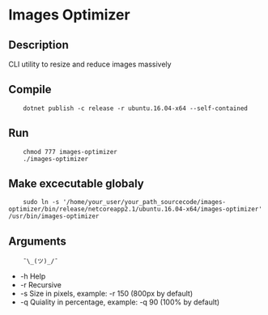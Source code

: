 # Images Optimizer

## Description
CLI utility to resize and reduce images massively

## Compile
        dotnet publish -c release -r ubuntu.16.04-x64 --self-contained

## Run
        chmod 777 images-optimizer
        ./images-optimizer

## Make excecutable globaly
        sudo ln -s '/home/your_user/your_path_sourcecode/images-optimizer/bin/release/netcoreapp2.1/ubuntu.16.04-x64/images-optimizer' /usr/bin/images-optimizer

## Arguments 

        ¯\_(ツ)_/¯

- -h Help
- -r Recursive
- -s Size in pixels, example: -r 150 (800px by default)
- -q Quiality in percentage, example: -q 90 (100% by default)


